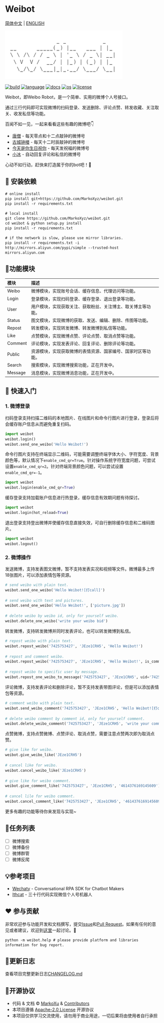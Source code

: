 # Weibot

[简体中文](https://github.com/MarkoXyz/weibot/blob/main/README.md) | [ENGLISH](https://github.com/MarkoXyz/weibot/blob/main/README_EN.md)

[![logo](https://github.com/MarkoXyz/weibot/blob/main/ext/logo.png)]()

[![build](https://img.shields.io/github/workflow/status/MarkoXyz/weibot/build)]()
[![language](https://img.shields.io/badge/python-3.5+-blue)]()
[![docs](https://img.shields.io/readthedocs/weibot)]()
[![os](https://img.shields.io/badge/os-linux,win,mac-green.svg)]()
[![license](https://img.shields.io/badge/license-Apache2.0-orange.svg)]()

Weibot，即Weibo Robot，是一个简单、实用的微博个人号接口。

通过三行代码即可实现微博的扫码登录、发送删除、评论点赞、转发收藏、关注取关、收发私信等功能。

百闻不如一见，一起来看看这些有趣的微博​吧:point_down: 

- [唐僧](https://weibo.com/u/5681837359?is_all=1) - 每天零点和十二点敲钟的微博号
- [古城钟楼](https://weibo.com/supertimer?is_all=1) - 每天十二时辰敲钟的微博号
- [今天是你生日祝你](https://weibo.com/u/5097169867?is_all=1) - 每天发祝福的微博号
- [小冰](https://weibo.com/xiaoiceaf?is_all=1) - 自动回复评论和私信的微博号

心动不如行动，赶快来打造属于你的bot吧！:dart:

## :wrench: 安装依赖

```shell
# online install 
pip install git+https://github.com/MarkoXyz/weibot.git
pip install -r requirements.txt

# local install
git clone https://github.com/MarkoXyz/weibot.git
cd weibot & python setup.py install
pip install -r requirements.txt

# if the network is slow, please use mirror libraries.
pip install -r requirements.txt -i http://mirrors.aliyun.com/pypi/simple --trusted-host mirrors.aliyun.com
```

## :mag_right:功能模块

| 模块    | 描述                                                         |
| :------ | :----------------------------------------------------------- |
| Weibo   | 微博模块，实现账号会话、缓存信息、代理访问等功能。           |
| Login   | 登录模块，实现扫码登录、缓存登录、退出登录等功能。           |
| User    | 用户模块，实现获取关注、获取粉丝、关注博主、取关博主等功能。 |
| Status  | 图文模块，实现微博的获取、发送、编辑、删除、传图等功能。     |
| Repost  | 转发模块，实现转发微博、转发微博到私信等功能。               |
| Like    | 点赞模块，实现微博点赞、评论点赞、取消点赞等功能。           |
| Comment | 评论模块，实现发表评论、回复评论、删除评论等功能。           |
| Public  | 资源模块，实现获取微博的表情资源、国家编号、国家时区等功能。 |
| Search  | 搜索模块，实现微博搜索功能，正在开发中。                     |
| Message | 消息模块，实现微博消息功能，正在开发中。                     |

## :guitar: 快速入门

### 1. 微博登录

扫码登录支持扫描二维码的本地图片、在线图片和命令行图片进行登录，登录后将会缓存账户信息从而避免重复扫码。

```python
import weibot
weibot.login()
weibot.send_one_weibo('Hello Weibot!')
```

命令行图片支持在终端显示二维码，可能需要调整终端字体大小、字符宽度、背景颜色等，默认情况下`enable_cmd_qr=True`。针对操作系统字符宽度问题，可尝试设置`enable_cmd_qr=2`。针对终端背景颜色问题，可以尝试设置`enable_cmd_qr=-1`。

```python
import weibot
weibot.login(enable_cmd_qr=True)
```

缓存登录支持加载账户信息进行热登录，缓存信息有效期问题有待探讨。

```python
import weibot
weibot.login(hot_reload=True)
```

退出登录支持登出微博并使缓存信息直接失效，可自行删除缓存信息和二维码图片。

```python
import weibot
weibot.logout()
```

### 2. 微博操作

发送微博，支持发表图文微博，暂不支持发表实况和视频等文件。微博最多上传18张图片，可以添加表情包等资源。

```python
# send weibo with plain text.
weibot.send_one_weibo('Hello Weibot![打call]')

# send weibo with text and pictures.
weibot.send_one_weibo('Hello Weibot!', ['picture.jpg']) 

# delete weibo by weibo id, only for yourself weibo.
weibot.delete_one_weibo('write your weibo bid')
```

转发微博，支持转发微博并同时发表评论，也可以转发微博到私信。

```python
# repost weibo with plain text.
weibot.repost_weibo('7425753427', 'JEze1CRH5', 'Hello Weibot!')

# repost and comment weibo.
weibot.repost_weibo('7425753427', 'JEze1CRH5', 'Hello Weibot!', is_comment=True)

# repost weibo to specific user by message.
weibot.repost_one_weibo_to_message('7425753427', 'JEze1CRH5', uid='7425753427', screen_name='CP磕学'):
```

评论微博，支持发表评论和删除评论，暂不支持发表带图评论，但是可以添加表情包等资源。

```python
# comment weibo with plain text.
weibot.send_weibo_comment('7425753427', 'JEze1CRH5', 'Hello Weibot![打call]')

# delete weibo comment by comment id, only for yourself comment.
weibot.delete_weibo_comment('7425753427', 'JEze1CRH5', 'write your comment id')
```

点赞微博，支持点赞微博、点赞评论、取消点赞，需要注意点赞两次即为取消点赞。

```python
# give like for weibo.
weibot.give_weibo_like('JEze1CRH5')

# cancel like for weibo.
weibot.cancel_weibo_like('JEze1CRH5')

# give like for weibo comment.
weibot.give_comment_like('7425753427', 'JEze1CRH5', '4614376169145609')

# cancel lile for weibo comment.
weibot.cancel_comment_like('7425753427', 'JEze1CRH5', '4614376169145609')
```

更多有趣的功能等待你来发现与实现~

## :pushpin:任务列表

- [ ] 微博搜索
- [ ] 微博备份
- [ ] 微博群管
- [ ] 微博反爬

## :bulb:参考项目

- [Wechaty](https://github.com/wechaty/wechaty) - Conversational RPA SDK for Chatbot Makers
- [Ithcat](https://github.com/littlecodersh/ItChat) -  三十行代码实现微信个人号机器人

## :hearts: 参与贡献

非常欢迎参与功能开发和文档撰写，提交[Issue](<https://github.com/MarkoXyz/weibot/issues>)和[Pull Request](https://github.com/MarkoXyz/weibot/pulls)。如果有任何的意见或者建议，欢迎到[这里](https://github.com/MarkoXyz/weibot/issues/1)一起讨论。:beers:

```shell
python -m weibot.help # please provide platform and libraries information for bug report.
```

## :pencil:更新日志

查看项目完整更新日志[CHANGELOG.md](https://github.com/MarkoXyz/weibot/blob/main/CHANGELOG.md)

## :closed_lock_with_key:开源协议

- 代码 & 文档 © [MarkoXu](https://github.com/MarkoXyz) & [Contributors](https://github.com/MarkoXyz/weibot/graphs/contributors)
- 本项目遵循 [Apache-2.0 License](https://github.com/MarkoXyz/weibot/blob/main/LICENSE) 开源协议
- 本项目仅供学习交流使用，请勿用于商业用途，一切后果将由使用者自行承担
